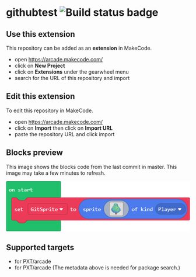 # githubtest ![Build status badge](https://github.com/pssc-dpp/githubtest/workflows/MakeCode/badge.svg)



## Use this extension

This repository can be added as an **extension** in MakeCode.

* open https://arcade.makecode.com/
* click on **New Project**
* click on **Extensions** under the gearwheel menu
* search for the URL of this repository and import

## Edit this extension

To edit this repository in MakeCode.

* open https://arcade.makecode.com/
* click on **Import** then click on **Import URL**
* paste the repository URL and click import

## Blocks preview

This image shows the blocks code from the last commit in master.
This image may take a few minutes to refresh.

![A rendered view of the blocks](https://github.com/pssc-dpp/githubtest/raw/master/.makecode/blocks.png)

## Supported targets

* for PXT/arcade
* for PXT/arcade
(The metadata above is needed for package search.)


